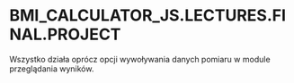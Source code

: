 # BMI_CALCULATOR_JS.LECTURES.FINAL.PROJECT

Wszystko działa oprócz opcji wywoływania danych pomiaru w module przeglądania wyników. 